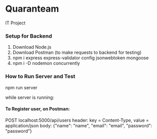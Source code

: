 # Quaranteam

IT Project

### Setup for Backend

1. Download Node.js
2. Download Postman (to make requests to backend for testing)
3. npm i express express-validator config jsonwebtoken mongoose
4. npm i -D nodemon concurrently

### How to Run Server and Test

npm run server

while server is running:

#### To Register user, on Postman:

POST localhost:5000/api/users
header: key = Content-Type, value = application/json
body: {"name": "name", "email": "email", "password": "password"}
